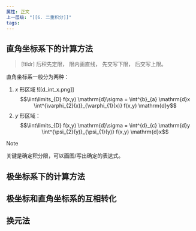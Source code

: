 ```yaml
---
属性: 正文
上一层级: "[[6. 二重积分]]"
tags:
---
```


## 直角坐标系下的计算方法

> [!tldr] 
> 后积先定限，
> 限内画直线，
> 先交写下限，
> 后交写上限。

直角坐标系一般分为两种：
1. $x$ 形区域 ![[d_int_x.png]] $$\iint\limits_{D} f(x,y) \mathrm{d}\sigma = \int^{b}_{a} \mathrm{d}x \int^{\varphi_{2}(x)}_{\varphi_{1}(x)} f(x,y) \mathrm{d}y$$
3. $y$ 形区域： $$\iint\limits_{D} f(x,y) \mathrm{d}\sigma = \int^{d}_{c} \mathrm{d}y \int^{\psi_{2}(y)}_{\psi_{1}(y)} f(x,y) \mathrm{d}x$$

> [!note] 
> 关键是确定积分限，可以画图/写出确定的表达式。

## 极坐标系下的计算方法


## 极坐标和直角坐标系的互相转化


## 换元法